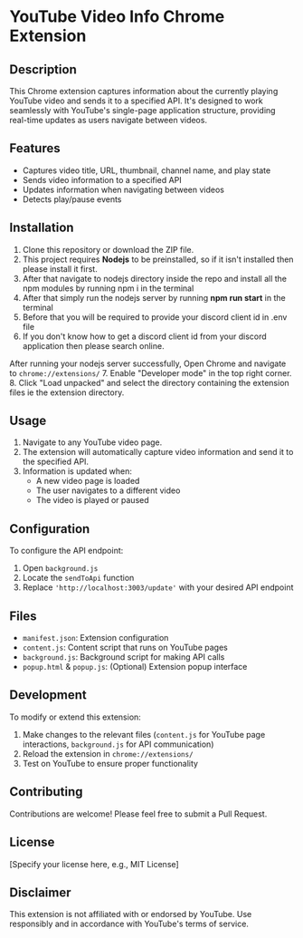 <!-- # rpc-extension -->
# YouTube Video Info Chrome Extension

## Description
This Chrome extension captures information about the currently playing YouTube video and sends it to a specified API. It's designed to work seamlessly with YouTube's single-page application structure, providing real-time updates as users navigate between videos.

## Features
- Captures video title, URL, thumbnail, channel name, and play state
- Sends video information to a specified API
- Updates information when navigating between videos
- Detects play/pause events

## Installation
1. Clone this repository or download the ZIP file.
2. This project requires **Nodejs** to be preinstalled, so if it isn't installed then please install it first.
3. After that navigate to nodejs directory inside the repo and install all the npm modules by running npm i in the terminal
4. After that simply run the nodejs server by running **npm run start** in the terminal
5. Before that you will be required to provide your discord client id in .env file
6. If you don't know how to get a discord client id from your discord application  then please search  online.

After running your nodejs server successfully, Open Chrome and navigate to `chrome://extensions/`
7. Enable "Developer mode" in the top right corner.
8. Click "Load unpacked" and select the directory containing the extension files ie the extension directory.

## Usage
1. Navigate to any YouTube video page.
2. The extension will automatically capture video information and send it to the specified API.
3. Information is updated when:
   - A new video page is loaded
   - The user navigates to a different video
   - The video is played or paused

## Configuration
To configure the API endpoint:
1. Open `background.js`
2. Locate the `sendToApi` function
3. Replace `'http://localhost:3003/update'` with your desired API endpoint

## Files
- `manifest.json`: Extension configuration
- `content.js`: Content script that runs on YouTube pages
- `background.js`: Background script for making API calls
- `popup.html` & `popup.js`: (Optional) Extension popup interface

## Development
To modify or extend this extension:
1. Make changes to the relevant files (`content.js` for YouTube page interactions, `background.js` for API communication)
2. Reload the extension in `chrome://extensions/`
3. Test on YouTube to ensure proper functionality

## Contributing
Contributions are welcome! Please feel free to submit a Pull Request.

## License
[Specify your license here, e.g., MIT License]

## Disclaimer
This extension is not affiliated with or endorsed by YouTube. Use responsibly and in accordance with YouTube's terms of service.